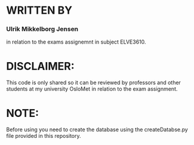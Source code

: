 
# WRITTEN BY 
### Ulrik Mikkelborg Jensen 
in relation to the exams assignemnt in subject ELVE3610.

# DISCLAIMER: 
This code is only shared so it can be reviewed by professors and other students at my university OsloMet in relation to the exam assignment.

# NOTE: 
Before using you need to create the database using 
the createDatabse.py file provided in this repository.
